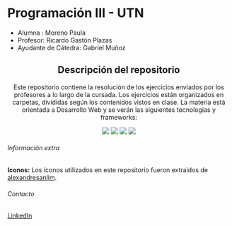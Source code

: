 # Programación III - UTN
- Alumna : Moreno Paula
- Profesor: Ricardo Gastón Plazas
- Ayudante de Cátedra: Gabriel Muñoz


<div align="center">

<h2>Descripción del repositorio</h2>

<p>Este repositorio contiene la resolución de los ejercicios enviados por los profesores a lo largo de la cursada. Los ejercicios están organizados en carpetas, divididas según los contenidos vistos en clase. La materia está orientada a Desarrollo Web y se verán las siguientes tecnologías y frameworks: </p>

<img src="https://img.shields.io/badge/HTML5-E34F26?style=for-the-badge&logo=html5&logoColor=white"/>
<img src="https://img.shields.io/badge/CSS3-1572B6?style=for-the-badge&logo=css3&logoColor=white"/>
<img src="https://img.shields.io/badge/JavaScript-323330?style=for-the-badge&logo=javascript&logoColor=F7DF1E"/>
<img src="https://img.shields.io/badge/Bootstrap-563D7C?style=for-the-badge&logo=bootstrap&logoColor=white"/>

</div>

<h6>Información extra</h6>
<p><strong>Iconos:</strong> Los íconos utilizados en este repositorio fueron extraídos de <a href="https://github.com/alexandresanlim/Badges4-README.md-Profile?tab=readme-ov-file#-languages-" target="_blank">alexandresanlim</a>.</p>

<h6>Contacto</h6>  
<p>
<a href="https://www.linkedin.com/in/paula-moreno--/" target="_blank">LinkedIn</a>
</p>